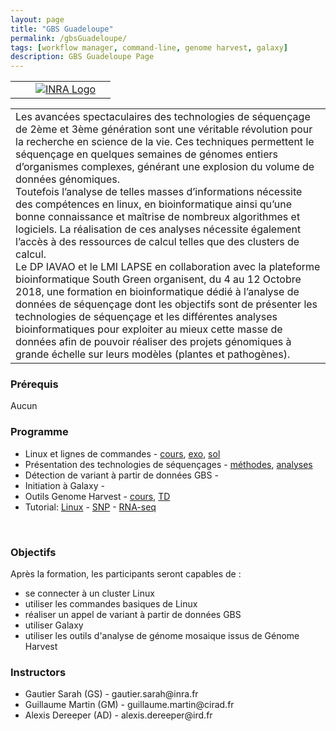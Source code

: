 ```yaml
---
layout: page
title: "GBS Guadeloupe"
permalink: /gbsGuadeloupe/
tags: [workflow manager, command-line, genome harvest, galaxy]
description: GBS Guadeloupe Page
---
```


<table class="table-contact">
	<tr>
		<td><a class="logo" href="https://www.genomeharvest.fr/"><img class="img-logo" src="{{ site.url }}/images/logo/logo_genomeharvest.png" alt="" /></a></td>
		<td><a class="logo" href="http://www.cirad.fr"><img class="img-logo"   src="{{ site.url }}/images/logo-cirad.png" alt="" /></a></td>
		<td><a class="logo" href="http://www.inra.fr"><img class="img-logo" src="{{ site.url }}/images/logo_inra.png" alt="INRA Logo" /></a></td>
		<td><a class="logo" href="http://www.southgreen.fr"><img class="img-logo" src="{{ site.url}}/images/southgreenlong.png" alt="" /></a></td>
	</tr>
</table>

<table class="table-contact">
	<tr>
		<td>
			Les avancées spectaculaires des technologies de séquençage de 2ème et 3ème génération sont une véritable révolution pour la recherche en science de la vie. 
			Ces techniques permettent le séquençage en quelques semaines de génomes entiers d’organismes complexes, générant une explosion du volume de données génomiques. <br />
			Toutefois l’analyse de telles masses d’informations nécessite des compétences en linux, en bioinformatique ainsi qu’une bonne connaissance et maîtrise de nombreux algorithmes et logiciels. 
			La réalisation de ces analyses nécessite également l’accès à des ressources de calcul telles que des clusters de calcul. <br />
			Le DP IAVAO et le LMI LAPSE en collaboration avec la plateforme bioinformatique South Green organisent, du 4 au 12 Octobre 2018, une formation en bioinformatique dédié à l’analyse de données de séquençage dont les objectifs sont de présenter les technologies de séquençage et les différentes analyses bioinformatiques pour exploiter au mieux cette masse de données afin de pouvoir réaliser des projets génomiques à grande échelle sur leurs modèles (plantes et pathogènes).
		</td>
	</tr>
</table>


### Prérequis
Aucun 
<div id="colonne1">
<h3>Programme</h3>
<ul>
<li>Linux et lignes de commandes - <a target="_blank" href="{{ site.url }}/files/linux/GuideDeSurvieLinux-thies2018.pdf">cours</a>, <a target="_blank" href="{{ site.url }}/linux/linuxGuidePractice">exo</a>, <a target="_blank" href="{{ site.url }}/files/linux/linux-solution.pdf">sol</a> </li>
<li>Présentation des technologies de séquençages - <a target="_blank" href="{{ site.url }}/files/NGS-methode.pdf">méthodes</a>, <a target="_blank" href="{{ site.url }}/files/NGS-analyses.pdf">analyses</a></li>
<li>Détection de variant à partir de données GBS - </li>
<li>Initiation à Galaxy - </li>
<li>Outils Genome Harvest - <a target="_blank" href="{{ site.url }}/files/2018_09_Senegal_GH_MR.pdf">cours</a>, <a target="_blank" href="{{ site.url }}/files/2018_09_Senegal_TraceAncestor_MR.pdf">TD</a></li>    
<li>Tutorial: <a target="_blank" href="https://southgreenplatform.github.io/tutorials//toolbox/linux/">Linux</a> - <a target="_blank" href="https://southgreenplatform.github.io/tutorials//bioanalysis/polymorphism/">SNP</a> -  <a target="_blank" href="https://southgreenplatform.github.io/tutorials//bioanalysis/rnaSeq/">RNA-seq</a> </li>
</ul>
    <br />
</div>

<div id="colonne2">
<h3>Objectifs</h3>
Après la formation, les participants seront capables de :
<ul>
<li>se connecter à un cluster Linux  </li>
<li>utiliser les commandes basiques de Linux
<li>réaliser un appel de variant à partir de données GBS</li>
<li>utiliser Galaxy</li>
<li>utiliser les outils d'analyse de génome mosaique issus de Génome Harvest</li
</ul>
</div>


<div id="nextInline" class="clearfix">
<h3>Instructors</h3>
<ul>
    <li>Gautier Sarah (GS) - gautier.sarah@inra.fr</li>
    <li>Guillaume Martin (GM) - guillaume.martin@cirad.fr </li>
    <li>Alexis Dereeper (AD) - alexis.dereeper@ird.fr </li>
</ul>
</div>
